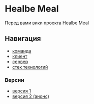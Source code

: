# Healbe Meal

Перед вами вики проекта Healbe Meal 

## Навигация

- [команда](https://github.com/Healbe-Meal/wiki/blob/main/docs/team.md)
- [клиент](https://github.com/Healbe-Meal/client)
- [сервер]()
- [стек технологий](https://github.com/Healbe-Meal/wiki/blob/main/docs/stack.md)

### Версии

- [версия 1]()
- [версия 2 (анонс)]()

